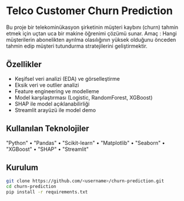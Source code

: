 # Telco Customer Churn Prediction
Bu proje bir telekominükasyon şirketinin müşteri kaybını (churn) tahmin etmek için uçtan uca bir makine öğrenimi çözümü sunar.
Amaç : Hangi müşterilerin abonelikten ayrılma olasılığının yüksek olduğunu önceden tahmin edip müşteri tutundurma stratejilerini geliştirmektir.

## Özellikler
- Keşifsel veri analizi (EDA) ve görselleştirme
- Eksik veri ve outlier analizi
- Feature engineering ve modelleme
- Model karşılaştırması (Logistic, RandomForest, XGBoost)
- SHAP ile model açıklanabilirliği
- Streamlit arayüzü ile model demo

## Kullanılan Teknolojiler
"Python" • "Pandas" • "Scikit-learn" • "Matplotlib" • "Seaborn" • "XGBoost" • "SHAP" • "Streamlit"

## Kurulum
```bash
git clone https://github.com/<username>/churn-prediction.git
cd churn-prediction
pip install -r requirements.txt
